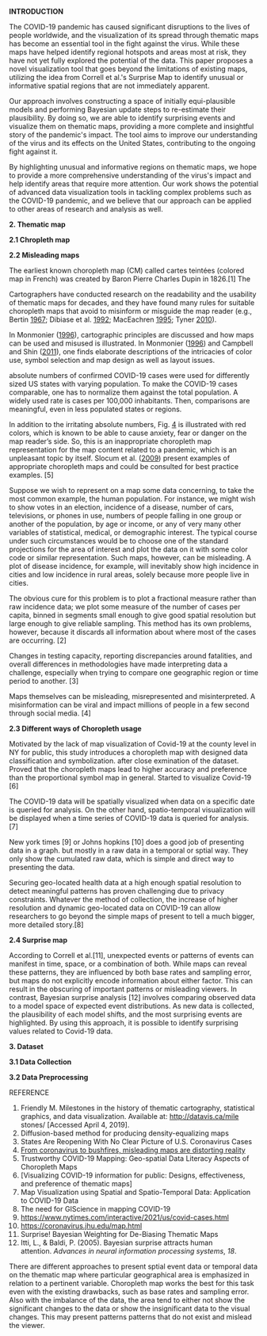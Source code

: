 **INTRODUCTION**

The COVID-19 pandemic has caused significant disruptions to the lives of people worldwide, and the visualization of its spread through thematic maps has become an essential tool in the fight against the virus. While these maps have helped identify regional hotspots and areas most at risk, they have not yet fully explored the potential of the data. This paper proposes a novel visualization tool that goes beyond the limitations of existing maps, utilizing the idea from Correll et al.'s Surprise Map to identify unusual or informative spatial regions that are not immediately apparent.

Our approach involves constructing a space of initially equi-plausible models and performing Bayesian update steps to re-estimate their plausibility. By doing so, we are able to identify surprising events and visualize them on thematic maps, providing a more complete and insightful story of the pandemic's impact. The tool aims to improve our understanding of the virus and its effects on the United States, contributing to the ongoing fight against it.

By highlighting unusual and informative regions on thematic maps, we hope to provide a more comprehensive understanding of the virus's impact and help identify areas that require more attention. Our work shows the potential of advanced data visualization tools in tackling complex problems such as the COVID-19 pandemic, and we believe that our approach can be applied to other areas of research and analysis as well.

**2. Thematic map**

**2.1 Chropleth map**




**2.2 Misleading maps**

The earliest known choropleth map (CM) called cartes teintées (colored map in French) was created by Baron Pierre Charles Dupin in 1826.[1] The 

Cartographers have conducted research on the readability and the usability of thematic maps for decades, and they have found many rules for suitable choropleth maps that avoid to misinform or misguide the map reader (e.g., Bertin [1967](https://link.springer.com/article/10.1007/s42489-020-00057-w#ref-CR1 "Bertin J (1967) Sémiologie graphique: Les diagrammes, les réseaux, les cartes. Gauthier-Villars, Paris"); Dibiase et al. [1992](https://link.springer.com/article/10.1007/s42489-020-00057-w#ref-CR5 "Dibiase D, MacEachren AM, Krygier JB, Reeves C (1992) Animation and the role of map design in scientific visualization. Cartogr Geogr Inf Syst. 
https://doi.org/10.1559/152304092783721295"); MacEachren [1995](https://link.springer.com/article/10.1007/s42489-020-00057-w#ref-CR11 "MacEachren AM (1995) How maps work. Guilford Press, New York"); Tyner [2010](https://link.springer.com/article/10.1007/s42489-020-00057-w#ref-CR23 "Tyner JA (2010) Principles of map design. Guilford Press, New York")).

In Monmonier ([1996](https://link.springer.com/article/10.1007/s42489-020-00057-w#ref-CR14 "Monmonier M (1996) How to lie with maps. Am Stat. 
https://doi.org/10.2307/2685420")), cartographic principles are discussed and how maps can be used and misused is illustrated. In Monmonier ([1996](https://link.springer.com/article/10.1007/s42489-020-00057-w#ref-CR14 "Monmonier M (1996) How to lie with maps. Am Stat. 
https://doi.org/10.2307/2685420")) and Campbell and Shin ([2011](https://link.springer.com/article/10.1007/s42489-020-00057-w#ref-CR4 "Campbell JE, Shin M (2011) Essentials of geographic information systems; Saylor Academy: Washington, DC, USA, 
https://digitalcommons.liberty.edu/textbooks/2
. Accessed 6 Jul 2020")), one finds elaborate descriptions of the intricacies of color use, symbol selection and map design as well as layout issues.

absolute numbers of confirmed COVID-19 cases were used for differently sized US states with varying population. To make the COVID-19 cases comparable, one has to normalize them against the total population. A widely used rate is cases per 100,000 inhabitants. Then, comparisons are meaningful, even in less populated states or regions.

In addition to the irritating absolute numbers, Fig. [4](https://link.springer.com/article/10.1007/s42489-020-00057-w#Fig4) is illustrated with red colors, which is known to be able to cause anxiety, fear or danger on the map reader’s side. So, this is an inappropriate choropleth map representation for the map content related to a pandemic, which is an unpleasant topic by itself. Slocum et al. ([2009](https://link.springer.com/article/10.1007/s42489-020-00057-w#ref-CR21 "Slocum TA, McMaster RB, Kessler FC, Howard HH (2009) Thematic cartography and geovisualization, 3rd edn. Prentice Hall, Upper Saddle River")) present examples of appropriate choropleth maps and could be consulted for best practice examples. [5]

Suppose we wish to represent on a map some data concerning, to take the most common example, the human population. For instance, we might wish to show votes in an election, incidence of a disease, number of cars, televisions, or phones in use, numbers of people falling in one group or another of the population, by age or income, or any of very many other variables of statistical, medical, or demographic interest. The typical course under such circumstances would be to choose one of the standard projections for the area of interest and plot the data on it with some color code or similar representation. Such maps, however, can be misleading. A plot of disease incidence, for example, will inevitably show high incidence in cities and low incidence in rural areas, solely because more people live in cities.

The obvious cure for this problem is to plot a fractional measure rather than raw incidence data; we plot some measure of the number of cases per capita, binned in segments small enough to give good spatial resolution but large enough to give reliable sampling. This method has its own problems, however, because it discards all information about where most of the cases are occurring. [2] 

Changes in testing capacity, reporting discrepancies around fatalities, and overall differences in methodologies have made interpreting data a challenge, especially when trying to compare one geographic region or time period to another. [3]

Maps themselves can be misleading, misrepresented and misinterpreted. A misinformation can be viral and impact millions of people in a few second through social media. [4]


**2.3 Different ways of Choropleth usage**

Motivated by the lack of map visualization of Covid-19 at the county level in NY for public, this study introduces a choropleth map with designed data classification and symbolization. after close exmination of the dataset. Proved that the choropleth maps lead to higher accuracy and preference than the proportional symbol map in general. Started to visualize Covid-19 [6]

The COVID-19 data will be spatially visualized when data on a specific date is queried for analysis. On the other hand, spatio-temporal visualization will be displayed when a time series of COVID-19 data is queried for analysis. [7]

New york times [9] or Johns hopkins [10] does a good job of presenting data in a graph. but mostly in a raw data in a temporal or sptial way. They only show the cumulated raw data, which is simple and direct way to presenting the data.

Securing geo-located health data at a high enough spatial resolution to detect meaningful patterns has proven challenging due to privacy constraints. Whatever the method of collection, the increase of higher resolution and dynamic geo-located data on COVID-19 can allow researchers to go beyond the simple maps of present to tell a much bigger, more detailed story.[8]


**2.4 Surprise map**

According to Correll et al.[11], unexpected events or patterns of events can manifest in time, space, or a combination of both. While maps can reveal these patterns, they are influenced by both base rates and sampling error, but maps do not explicitly encode information about either factor. This can result in the obscuring of important patterns or misleading viewers. In contrast, Bayesian surprise analysis [12] involves comparing observed data to a model space of expected event distributions. As new data is collected, the plausibility of each model shifts, and the most surprising events are highlighted. By using this approach, it is possible to identify surprising values related to Covid-19 data. 


**3. Dataset**

**3.1 Data Collection**

**3.2 Data Preprocessing**



REFERENCE

1. Friendly M. Milestones in the history of thematic cartography, statistical graphics, and data visualization. Available at: http://datavis.ca/mile stones/ [Accessed April 4, 2019].
2. Diffusion-based method for producing density-equalizing maps
3. States Are Reopening With No Clear Picture of U.S. Coronavirus Cases
4. [From coronavirus to bushfires, misleading maps are distorting reality](https://firstdraftnews.org/articles/from-coronavirus-to-bushfires-misleading-maps-are-distorting-reality/)
5. Trustworthy COVID-19 Mapping: Geo-spatial Data Literacy Aspects of Choropleth Maps
6. [Visualizing COVID-19 information for public: Designs, effectiveness, and preference of thematic maps]
7. Map Visualization using Spatial and Spatio-Temporal Data: Application to COVID-19 Data
8. The need for GIScience in mapping COVID-19
9. https://www.nytimes.com/interactive/2021/us/covid-cases.html
10. https://coronavirus.jhu.edu/map.html
11. Surprise! Bayesian Weighting for De-Biasing Thematic Maps
12. Itti, L., & Baldi, P. (2005). Bayesian surprise attracts human attention. _Advances in neural information processing systems_, _18_.




There are different approaches to present sptial event data or temporal data on the thematic map where particular geographical area is emphasized in relation to a pertinent variable. Choropleth map works the best for this task even with the existing drawbacks, such as base rates and sampling error. Also with the imbalance of the data, the area tend to either not show the significant changes to the data or show the insignificant data to the visual changes. This may present patterns patterns that do not exist and mislead the viewer.
















